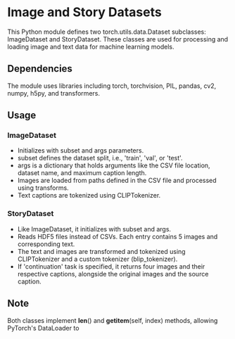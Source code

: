 # Image and Story Datasets
This Python module defines two torch.utils.data.Dataset subclasses: ImageDataset and StoryDataset. These classes are used for processing and loading image and text data for machine learning models.

## Dependencies
The module uses libraries including torch, torchvision, PIL, pandas, cv2, numpy, h5py, and transformers.

## Usage
### ImageDataset
- Initializes with subset and args parameters.
- subset defines the dataset split, i.e., 'train', 'val', or 'test'.
- args is a dictionary that holds arguments like the CSV file location, dataset name, and maximum caption length.
- Images are loaded from paths defined in the CSV file and processed using transforms.
- Text captions are tokenized using CLIPTokenizer.
### StoryDataset
- Like ImageDataset, it initializes with subset and args.
- Reads HDF5 files instead of CSVs. Each entry contains 5 images and corresponding text.
- The text and images are transformed and tokenized using CLIPTokenizer and a custom tokenizer (blip_tokenizer).
- If 'continuation' task is specified, it returns four images and their respective captions, alongside the original images and the source caption.

## Note
Both classes implement __len__() and __getitem__(self, index) methods, allowing PyTorch's DataLoader to